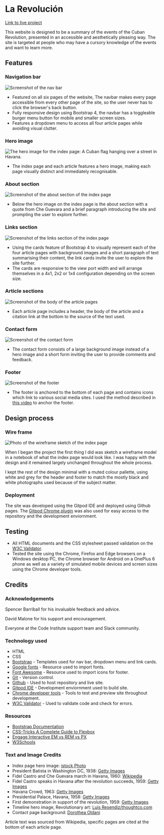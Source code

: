 # La Revolución

[Link to live project](https://finnahern.github.io/Revolucion/)

This website is designed to be a summary of the events of the Cuban Revolution, presented in an accessible and aesthetically pleasing way. The site is targeted at people who may have a cursory knowledge of the events and want to learn more.

## Features

### Navigation bar

![Screenshot of the nav bar](assets/images/readme/nav.PNG)

- Featured on all six pages of the website, The navbar makes every page accessible from every other page of the site, so the user never has to click the browser's back button.
- Fully responsive design using Bootstrap 4, the navbar has a toggleable burger menu button for mobile and smaller screen sizes.
- Features a dropdown menu to access all four article pages while avoiding visual clutter.

### Hero image

![The hero image for the index page: A Cuban flag hanging over a street in Havana.](assets/images/indexhero.jpg)

- The index page and each article features a hero image, making each page visually distinct and immediately recognisable.

### About section

![Screenshot of the about section of the index page](assets/images/readme/about.PNG)

- Below the hero image on the index page is the about section with a quote from Che Guevara and a brief paragraph introducing the site and prompting the user to explore further.

### Links section

![Screenshot of the links section of the index page](assets/images/readme/links.PNG)

- Using the cards feature of Bootstrap 4 to visually represent each of the four article pages with background images and a short paragraph of text summarising their content, the link cards invite the user to explore the site further.
- The cards are responsive to the view port width and will arrange themselves in a 4x1, 2x2 or 1x4 configuration depending on the screen size.

### Article sections

![Screenshot of the body of the article pages](assets/images/readme/article.PNG)

- Each article page includes a header, the body of the article and a citation link at the bottom to the source of the text used.

### Contact form

![Screenshot of the contact form](assets/images/readme/contact.PNG)

- The contact form consists of a large background image instead of a hero image and a short form inviting the user to provide comments and feedback. 

### Footer

![Screenshot of the footer](assets/images/readme/footer.PNG)

- The footer is anchored to the bottom of each page and contains icons which link to various social media sites. I used the method described in [this video](https://www.youtube.com/watch?v=yc2olxLgKLk&) to anchor the footer.

## Design process

### Wire frame

![Photo of the wireframe sketch of the index page](assets/images/readme/wireframe.PNG)

When I began the project the first thing I did was sketch a wireframe model in a notebook of what the index page would look like. I was happy with the design and it remained largely unchanged throughout the whole process.

I kept the rest of the design minimal with a muted colour pallette, using white and grey for the header and footer to match the mostly black and white photographs used because of the subject matter.

### Deployment

The site was developed using the Gitpod IDE and deployed using Github pages. The [Gitpod Chrome plugin](https://chrome.google.com/webstore/detail/gitpod-dev-environments-i/dodmmooeoklaejobgleioelladacbeki) was also used for easy access to the repository and the development enviornment.

## Testing

- All HTML documents and the CSS stylesheet passed validation on the [W3C Validator](https://validator.w3.org/nu/?doc=https%3A%2F%2Fcode-institute-org.github.io%2Flove-running-2.0%2Findex.html#textarea).
- Tested the site using the Chrome, Firefox and Edge browsers on a Windows desktop PC, the Chrome browser for Android on a OnePlus 6 phone as well as a variety of simulated mobile devices and screen sizes using the Chrome developer tools.

## Credits

### Acknowledgements

Spencer Barriball for his invaluable feedback and advice.

David Malone for his support and encouragement.

Everyone at the Code Institute support team and Slack community.

### Technology used

- HTML
- CSS
- [Bootstrap](https://getbootstrap.com/) - Templates used for nav bar, dropdown menu and link cards.
- [Google fonts](https://fonts.google.com/) - Resource used to import fonts.
- [Font Awesome](https://fontawesome.com/) - Resource used to import icons for footer.
- [Git](https://git-scm.com/) - Version control.
- [Github](https://github.com/) - Used to host repository and live site.
- [Gitpod IDE](https://gitpod.io/) - Development enviornment used to build site.
- [Chrome developer tools](https://developer.chrome.com/docs/devtools/) - Tools to test and preview site throughout development.
- [W3C Validator](https://validator.w3.org/) - Used to validate code and check for errors.

### Resources

- [Bootstrap Documentation](https://getbootstrap.com/docs/5.0/getting-started/introduction/)
- [CSS-Tricks A Complete Guide to Flexbox](https://css-tricks.com/snippets/css/a-guide-to-flexbox/)
- [Engage Interactive EM vs REM vs PX](https://engageinteractive.co.uk/blog/em-vs-rem-vs-px)
- [W3Schools](https://www.w3schools.com/)


### Text and Image Credits

- Index page hero image: [istock Photo](https://www.istockphoto.com/photo/street-with-cuban-flag-in-havana-gm525352138-92393555?irgwc=1&cid=IS&utm_medium=affiliate&utm_source=TinEye&clickid=TaUzjcQ1PxyLUTH0WlXSvXJOUkBzqAzctXjY340&utm_term=&utm_campaign=&utm_content=435504&irpid=77643)
- President Batista in Washington DC, 1938: [Getty Images](https://www.gettyimages.ie/detail/news-photo/close-up-portrait-of-fulgencio-batista-cuban-leader-on-news-photo/614094458?irgwc=1&esource=AFF_GI_IR_TinEye_77643&asid=TinEye&cid=GI&utm_medium=affiliate&utm_source=TinEye&utm_content=77643)
- Fidel Castro and Che Guevara march in Havana, 1960: [Wikipedia](https://en.wikiquote.org/wiki/File:CheLaCoubreMarch.jpg)
- Fidel Castro speaks in Havana after the revolution succeeds, 1959: [Getty Images](https://www.gettyimages.ie/detail/news-photo/after-the-success-of-his-revolution-fidel-castro-surrounded-news-photo/535038409?irgwc=1&esource=AFF_GI_IR_TinEye_77643&asid=TinEye&cid=GI&utm_medium=affiliate&utm_source=TinEye&utm_content=77643)
- Havana Crowd, 1963: [Getty Images](https://www.gettyimages.ie/detail/news-photo/the-crowd-at-revolution-square-havana-during-celebrations-news-photo/3319697?irgwc=1&esource=AFF_GI_IR_TinEye_77643&asid=TinEye&cid=GI&utm_medium=affiliate&utm_source=TinEye&utm_content=77643)
- Presidential Palace, Havana, 1958: [Getty Images](https://www.gettyimages.ie/detail/news-photo/american-cars-parked-in-front-of-president-batistas-palace-news-photo/3396119?irgwc=1&esource=AFF_GI_IR_TinEye_77643&asid=TinEye&cid=GI&utm_medium=affiliate&utm_source=TinEye&utm_content=77643)
- First demonstration in support of the revolution, 1959: [Getty Images](https://www.gettyimages.ie/detail/news-photo/cuba-first-demonstration-in-support-of-the-revolution-in-news-photo/56202772?irgwc=1&esource=AFF_GI_IR_TinEye_77643&asid=TinEye&cid=GI&utm_medium=affiliate&utm_source=TinEye&utm_content=77643)
- Timeline hero image, Revolutionary art: [Luis Resendiz/thoughtco.com](https://www.thoughtco.com/the-cuban-revolution-2136372)
- Contact page background: [Dorothea Oldani](https://unsplash.com/photos/_Jkoj5toA7M)

Article text  was sourced from Wikipedia, specific pages are cited at the bottom of each article page.
